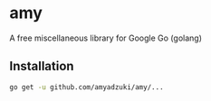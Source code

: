 # amy
A free miscellaneous library for Google Go (golang)

## Installation

```sh
go get -u github.com/amyadzuki/amy/...
```

